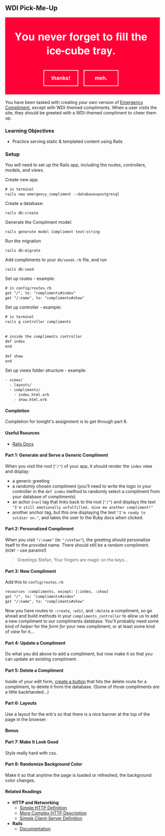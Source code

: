## WDI Pick-Me-Up

![A sample compliment](img/compliment.png)

You have been tasked with creating your own version of [Emergency Compliment](http://emergencycompliment.com/), except with  WDI-themed compliments. When a user visits the site, they should be greeted with a WDI-themed compliment to cheer them up.

### Learning Objectives

  - Practice serving static & templated content using Rails

### Setup
You will need to set up the Rails app, including the routes, controllers, models, and views.

Create new app:
```
# in terminal
rails new emergency_compliment --database=postgresql
```

Create a database:
```
rails db:create
```

Generate the Compliment model:
```
rails generate model Compliment text:string
```

Run the migration
```
rails db:migrate
```
Add compliments to your `db/seeds.rb` file, and run
```
rails db:seed
```

Set up routes - example:
```
# in config/routes.rb
get "/", to: "compliments#index"
get "/:name", to: "compliments#show"
```

Set up controller - example:
```
# in terminal
rails g controller compliments


# inside the compliments controller
def index
end

def show
end
```

Set up views folder structure - example:
```
- views/
  - layouts/
  - compliments/
    - index.html.erb
    - show.html.erb
```

#### Completion

Completion for tonight's assignment is to get through part 6.

#### Useful Rsources

- [Rails Docs](http://guides.rubyonrails.org/index.html)

#### Part 1: Generate and Serve a Generic Compliment

When you visit the root (`"/"`) of your app, it should render the `index` view and display:
- a generic greeting
- a randomly chosen compliment (you'll need to write the logic in your controller in the `def index` method to randomly select a compliment from your database of compliments)
- an achor (`<a>`) tag that links back to the root (`"/"`) and displays the text `"I'm still emotionally unfulfilled. Give me another compliment!"`
- another anchor tag, but this one displaying the text `"I'm ready to soldier on."`, and takes the user to the Ruby docs when clicked.

#### Part 2: Personalized Compliment

When you visit `"/:name"` (ie: `"/stefan"`), the greeting should personalize itself to the provided name. There should still be a random compliment. (`HINT` - use params!)

> Greetings Stefan, Your fingers are magic on the keys...

#### Part 3: New Compliment

Add this to `config/routes.rb`
```
resources :compliments, except: [:index, :show]
get "/", to: "compliments#index"
get "/:name", to: "compliments#show"
```
Now you have routes to `:create`, `:edit`, and `:delete` a compliment, so go ahead and build methods in your `compliments_controller` to allow us to add a new compliment to our compliments database. You'll probably need some kind of _helper_ for the  _form for_ your new compliment, or at least some kind of _view_ for it... 

#### Part 4: Update a Compliment

Do what you did above to add a compliment, but now make it so that you can update an existing compliment. 

#### Part 5: Delete a Compliment

Inside of your edit form, [create a button](http://api.rubyonrails.org/classes/ActionView/Helpers/UrlHelper.html#method-i-button_to) that hits the delete route for a compliment, to delete it from the database. (Some of those compliments _are_ a little backhanded...) 

#### Part 6: Layouts

Use a layout for the erb's so that there is a nice banner at the top of the page in the browser.

#### Bonus

#### Part 7: Make It Look Good

Style really hard with css.

#### Part 8: Randomize Background Color

Make it so that anytime the page is loaded or refreshed, the background color changes.


#### Related Readings

- **HTTP and Networking**
  + [Simple HTTP Definition](http://simple.wikipedia.org/wiki/Hypertext_Transfer_Protocol)
  + [More Complex HTTP Description](http://www.jmarshall.com/easy/http/)
  + [Simple Client-Server Definition](http://simple.wikipedia.org/wiki/Client-server)
- **Rails**
  + [Documentation](http://guides.rubyonrails.org/index.html)
